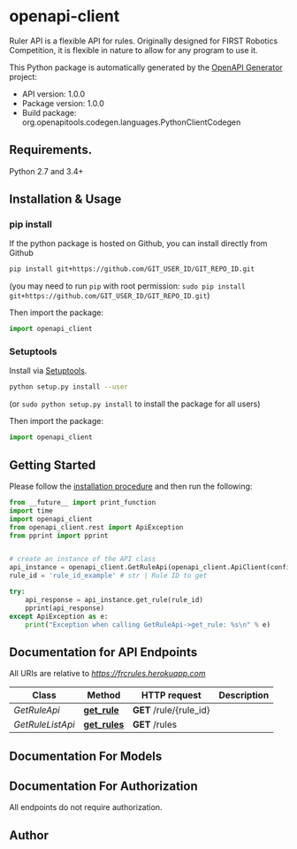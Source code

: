 # openapi-client
Ruler API is a flexible API for rules. Originally designed for FIRST Robotics Competition, it is flexible in nature to allow for any program to use it.

This Python package is automatically generated by the [OpenAPI Generator](https://openapi-generator.tech) project:

- API version: 1.0.0
- Package version: 1.0.0
- Build package: org.openapitools.codegen.languages.PythonClientCodegen

## Requirements.

Python 2.7 and 3.4+

## Installation & Usage
### pip install

If the python package is hosted on Github, you can install directly from Github

```sh
pip install git+https://github.com/GIT_USER_ID/GIT_REPO_ID.git
```
(you may need to run `pip` with root permission: `sudo pip install git+https://github.com/GIT_USER_ID/GIT_REPO_ID.git`)

Then import the package:
```python
import openapi_client 
```

### Setuptools

Install via [Setuptools](http://pypi.python.org/pypi/setuptools).

```sh
python setup.py install --user
```
(or `sudo python setup.py install` to install the package for all users)

Then import the package:
```python
import openapi_client
```

## Getting Started

Please follow the [installation procedure](#installation--usage) and then run the following:

```python
from __future__ import print_function
import time
import openapi_client
from openapi_client.rest import ApiException
from pprint import pprint


# create an instance of the API class
api_instance = openapi_client.GetRuleApi(openapi_client.ApiClient(configuration))
rule_id = 'rule_id_example' # str | Rule ID to get

try:
    api_response = api_instance.get_rule(rule_id)
    pprint(api_response)
except ApiException as e:
    print("Exception when calling GetRuleApi->get_rule: %s\n" % e)

```

## Documentation for API Endpoints

All URIs are relative to *https://frcrules.herokuapp.com*

Class | Method | HTTP request | Description
------------ | ------------- | ------------- | -------------
*GetRuleApi* | [**get_rule**](docs/GetRuleApi.md#get_rule) | **GET** /rule/{rule_id} | 
*GetRuleListApi* | [**get_rules**](docs/GetRuleListApi.md#get_rules) | **GET** /rules | 


## Documentation For Models



## Documentation For Authorization

 All endpoints do not require authorization.

## Author




